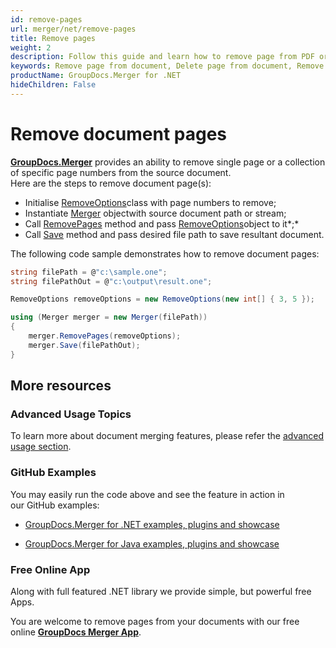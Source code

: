 ```yaml
---
id: remove-pages
url: merger/net/remove-pages
title: Remove pages
weight: 2
description: Follow this guide and learn how to remove page from PDF or Word document, delete worksheet from Excel file or remove slides from PowerPoint presentations with GroupDocs.Merger API.
keywords: Remove page from document, Delete page from document, Remove page, Delete page
productName: GroupDocs.Merger for .NET
hideChildren: False
---
```

# Remove document pages

**[GroupDocs.Merger](https://products.groupdocs.com/merger/net)** provides an ability to remove single page or a collection of specific page numbers from the source document.   
Here are the steps to remove document page(s):

*   Initialise [RemoveOptions](https://apireference.groupdocs.com/net/merger/groupdocs.merger.domain.options/removeoptions)class with page numbers to remove;
*   Instantiate [Merger](https://apireference.groupdocs.com/net/merger/groupdocs.merger/merger) objectwith source document path or stream;
*   Call [RemovePages](https://apireference.groupdocs.com/net/merger/groupdocs.merger/merger/methods/removepages) method and pass [RemoveOptions](https://apireference.groupdocs.com/net/merger/groupdocs.merger.domain.options/removeoptions)object to it*;*
*   Call [Save](https://apireference.groupdocs.com/net/merger/groupdocs.merger.merger/save/methods/1) method and pass desired file path to save resultant document.

The following code sample demonstrates how to remove document pages:

```csharp
string filePath = @"c:\sample.one";
string filePathOut = @"c:\output\result.one";

RemoveOptions removeOptions = new RemoveOptions(new int[] { 3, 5 });

using (Merger merger = new Merger(filePath))
{
    merger.RemovePages(removeOptions);
    merger.Save(filePathOut);
}

```

## More resources

### Advanced Usage Topics 

To learn more about document merging features, please refer the [advanced usage section](Advanced%2Busage.html).

### GitHub Examples 

You may easily run the code above and see the feature in action in our GitHub examples:

*   [GroupDocs.Merger for .NET examples, plugins and showcase](https://github.com/groupdocs-merger/GroupDocs.Merger-for-.NET)
    
*   [GroupDocs.Merger for Java examples, plugins and showcase](https://github.com/groupdocs-merger/GroupDocs.Merger-for-Java)
    

### Free Online App 

Along with full featured .NET library we provide simple, but powerful free Apps.

You are welcome to remove pages from your documents with our free online **[GroupDocs Merger App](https://products.groupdocs.app/merger)**.
